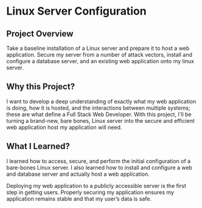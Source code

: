# Linux Server Configuration

## Project Overview
Take a baseline installation of a Linux server and prepare it to host a web application. 
Secure my server from a number of attack vectors, install and configure a database server, and an existing web application onto my linux server.

## Why this Project?
I want to develop a deep understanding of exactly what my web application is doing, how it is hosted, and the interactions between multiple systems; these are what define a Full Stack Web Developer. 
With this project, I'll be turning a brand-new, bare bones, Linux server into the secure and efficient web application host my application will need.

## What I Learned?
I learned how to access, secure, and perform the initial configuration of a bare-bones Linux server. 
I also learned how to install and configure a web and database server and actually host a web application.

Deploying my web application to a publicly accessible server is the first step in getting users.
Properly securing my application ensures my application remains stable and that my user’s data is safe.